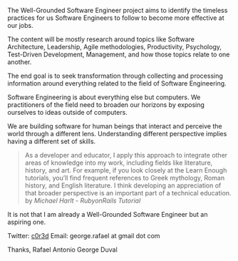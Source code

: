 The Well-Grounded Software Engineer project aims to identify the timeless practices for us Software Engineers to follow to become more effective at our jobs.

The content will be mostly research around topics like Software Architecture, Leadership, Agile methodologies, Productivity, Psychology, Test-Driven Development, Management, and how those topics relate to one another.

The end goal is to seek transformation through collecting and processing information around everything related to the field of Software Engineering.

Software Engineering is about everything else but computers. We practitioners of the field need to broaden our horizons by exposing ourselves to ideas outside of computers.

We are building software for human beings that interact and perceive the world through a different lens. Understanding different perspective implies having a different set of skills.

> As a developer and educator, I apply this approach to integrate other areas of knowledge into my work, including fields like literature, history, and art. For example, if you look closely at the Learn Enough tutorials, you’ll find frequent references to Greek mythology, Roman history, and English literature. I think developing an appreciation of that broader perspective is an important part of a technical education. by *Michael Harlt - RubyonRails Tutorial*

It is not that I am already a Well-Grounded Software Engineer but an aspiring one.

Twitter: [c0r3d](khttps://twitter.com/c0r3d)
Email: george.rafael at gmail dot com

Thanks,
Rafael Antonio George Duval